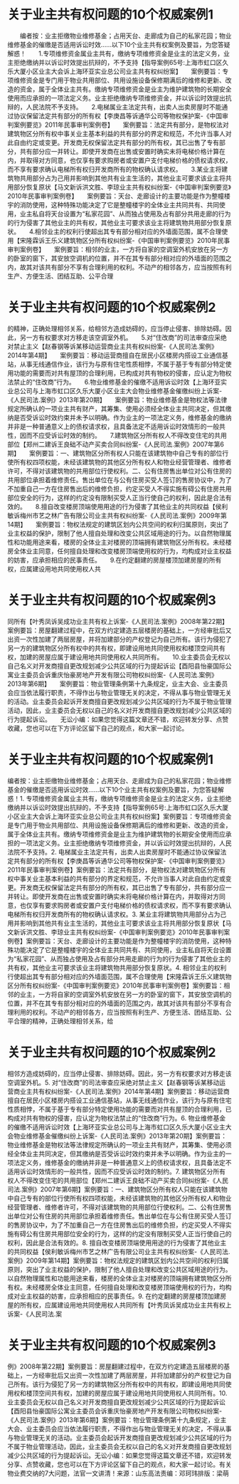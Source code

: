 # 关于业主共有权问题的10个权威案例1

　　编者按：业主拒缴物业维修基金；占用天台、走廊成为自己的私家花园；物业维修基金的催缴是否适用诉讼时效……以下10个业主共有权案例及要旨，为您答疑解惑！　　1.专项维修资金属业主共有，缴纳专项维修资金是业主的法定义务，业主拒绝缴纳并以诉讼时效提出抗辩的，不予支持【指导案例65号:上海市虹口区久乐大厦小区业主大会诉上海环亚实业总公司业主共有权纠纷案】　　案例要旨：专项维修资金是专门用于物业共用部位、共用设施设备保修期满后的维修和更新、改造的资金，属于全体业主共有。缴纳专项维修资金是业主为维护建筑物的长期安全使用而应承担的一项法定义务。业主拒绝缴纳专项维修资金，并以诉讼时效提出抗辩的，人民法院不予支持。　　2.电梯属业主法定共有，出卖人出卖房屋时不能通过协议保留法定共有部分的所有权【李庚昌等诉通华公司等物权保护案-《中国审判案例要览》2011年民事审判案例卷】　　案例要旨：法定共有部分，是物权法对建筑物区分所有权中事关业主基本利益的共有部分的界定和规范，不允许当事人对此自由约定或变更。开发商无权保留法定共有部分的所有权，其已出售了专有部分，共有部分应一并转让。即使开发商在出售或安置时确实未将电梯价格计算在内，并取得对方同意，也仅享有要求购房者或安置户支付电梯价格的债权请求权，而不享有要求确认电梯所有权归开发商所有的物权确认请求权。　　3.某业主将建筑物共用部分占为己用并影响到其他共有业主生活的，其他业主可要求该业主将共用部分恢复原状【马文新诉洪文胜、李琼业主共有权纠纷案-《中国审判案例要览》2010年民事审判案例卷】　　案例要旨：天台、走廊设计的主要功能是作为整幢楼宇的消防使用，这种特殊功能决定了它是整幢楼宇的全体业主共同共有、共同使用，业主私自将天台设置为“私家花园”、从而独占使用及占有部分共用走廊的行为的行为侵害了其他业主的共有权，其他业主可要求该业主将建筑物共用部分恢复原状。　　4.相邻业主的权利行使超出其专有部分相对应的外墙面范围，属不合理使用【宋隆霖诉王乐义建筑物区分所有权纠纷案-《中国审判案例要览》2010年民事审判案例卷】　　案例要旨：相邻的业主，一方将自家的空调室外机安放在另一方的卧室的窗下，其安放空调机的位置，并不在其专有部分相对应的外墙面的范围之内，故其对该共有部分不享有合理利用的权利。不动产的相邻各方，应当按照有利生产、方便生活、团结互助、公平合理

# 关于业主共有权问题的10个权威案例2

的精神，正确处理相邻关系，给相邻方造成妨碍的，应当停止侵害、排除妨碍。因此，另一方有权要求对方移走该空调室外机。　　5.对“住改商”的司法审查应采绝对禁止主义【赵春钢等诉某移动运营商业主共有权纠纷案-《人民司法.案例》2014年第4期】　　案例要旨：移动运营商擅自在居民小区楼房内搭设工业通信基站，从事无线通信作业，该行为与原有住宅性质相悖，不属于基于专有部分特定使用功能的需要而对共有屋顶的合理利用，已构成对共有物权的侵害，应认定为物权法禁止的“住改商”行为。　　6.物业维修基金的催缴不适用诉讼时效【上海环亚实业总公司与上海市虹口区久乐大厦小区业主大会物业维修基金催缴纠纷上诉案-《人民司法.案例》2013年第20期】　　案例要旨：物业维修基金是物权法等法律规定所确认的一项业主共有财产，其筹集、使用必须经全体业主共同决定，但其缴纳是否受诉讼时效约束并未予以明确。作为业主的一项法定义务，维修基金的缴纳并非是一种普通意义上的债权请求权，且具备法定不适用诉讼时效情形的一般共性，因而不应受诉讼时效的制约。　　7.建筑物区分所有权人不得改变住宅的共用部位【郑州二建诉王良础不动产买卖合同纠纷案-《人民司法.案例》2007年第6期】　　案例要旨：一、建筑物区分所有权人只能在该建筑物中自己专有的部位行使所有权四项权能，未经该建筑物的其他区分所有权人和物业经营管理者、维修者许可，不得对该建筑物的共用部位行使权利。二、公有住房售出单位对公有住房的共用部位承担着维修责任。售出单位在与公有住房买受人签订的售房协议中，为了不加重自己一方在住房售出后的维修负担，约定买受人不得实施有碍公有住房共用部位安全的行为，这样的约定没有限制买受人正当行使自己的权利，因此是合法有效的。　　8.擅自改变楼房顶端使用用途的行为侵害了其他业主的共同权益【侯利敏诉梅州市艺之林广告有限公司业主共有权纠纷案-《人民司法.案例》2009年第14期】　　案例要旨：物权法规定的建筑区划内公共空间的权利归属原则，突出了业主权益的保护，限制了他人擅自处理和改变公共区域用途的行为。以自然物理属性和功能用途来看，楼房的全体业主对楼房的顶端拥有建筑物区分所有权。未经楼房全体业主同意，任何擅自处理和改变楼房顶端使用权的行为，均构成对业主权益的妨害，应承担相应的民事责任。　　9.在约定翻建的房屋楼顶加建房屋的所有权，应属建设用地共同使用权人共

# 关于业主共有权问题的10个权威案例3

同所有【叶秀凤诉吴成功业主共有权上诉案-《人民司法.案例》2008年第22期】　　案例要旨：房屋翻建过程中，在双方约定建造五层楼房的基础上，一方经审批后又出资一次性加建了两层房屋，并将加建部分的产权登记为自己所有。该行为侵犯了另一方的建筑物区分所有权中的共有权，即建设用地共同使用权和楼顶空间共有权，加建的房屋应属于建设用地共同使用权人共同所有。　　10.业主委员会无权以自己名义对开发商擅自更改规划减少公共区域的行为提起诉讼【酉阳县怡豪国际公寓业主委员会诉重庆怡豪房地产开发有限公司物权纠纷案-《人民司法.案例》2013年第6期】　　案例要旨：物业管理条例第十九条规定，业主大会、业主委员会应当依法履行职责，不得作出与物业管理无关的决定，不得从事与物业管理无关的活动。业主委员会起诉开发商擅自更改规划减少公共区域的行为不属于物业管理活动，因此，业主委员会无权以自己的名义对开发商擅自更改规划减少公共区域的行为提起诉讼。　　无讼小编：如果您觉得这篇文章还不错，欢迎转发分享、点赞收藏，您也可以在下方评论区留下自己的观点，和大家一起讨论。

# 关于业主共有权问题的10个权威案例1

编者按：业主拒缴物业维修基金；占用天台、走廊成为自己的私家花园；物业维修基金的催缴是否适用诉讼时效……以下10个业主共有权案例及要旨，为您答疑解惑！1. 专项维修资金属业主共有，缴纳专项维修资金是业主的法定义务，业主拒绝缴纳并以诉讼时效提出抗辩的，不予支持【指导案例65号:上海市虹口区久乐大厦小区业主大会诉上海环亚实业总公司业主共有权纠纷案】案例要旨：专项维修资金是专门用于物业共用部位、共用设施设备保修期满后的维修和更新、改造的资金，属于全体业主共有。缴纳专项维修资金是业主为维护建筑物的长期安全使用而应承担的一项法定义务。业主拒绝缴纳专项维修资金，并以诉讼时效提出抗辩的，人民法院不予支持。2. 电梯属业主法定共有，出卖人出卖房屋时不能通过协议保留法定共有部分的所有权【李庚昌等诉通华公司等物权保护案-《中国审判案例要览》2011年民事审判案例卷】案例要旨：法定共有部分，是物权法对建筑物区分所有权中事关业主基本利益的共有部分的界定和规范，不允许当事人对此自由约定或变更。开发商无权保留法定共有部分的所有权，其已出售了专有部分，共有部分应一并转让。即使开发商在出售或安置时确实未将电梯价格计算在内，并取得对方同意，也仅享有要求购房者或安置户支付电梯价格的债权请求权，而不享有要求确认电梯所有权归开发商所有的物权确认请求权。3. 某业主将建筑物共用部分占为己用并影响到其他共有业主生活的，其他业主可要求该业主将共用部分恢复原状【马文新诉洪文胜、李琼业主共有权纠纷案-《中国审判案例要览》2010年民事审判案例卷】案例要旨：天台、走廊设计的主要功能是作为整幢楼宇的消防使用，这种特殊功能决定了它是整幢楼宇的全体业主共同共有、共同使用，业主私自将天台设置为“私家花园”、从而独占使用及占有部分共用走廊的行为的行为侵害了其他业主的共有权，其他业主可要求该业主将建筑物共用部分恢复原状。4. 相邻业主的权利行使超出其专有部分相对应的外墙面范围，属不合理使用【宋隆霖诉王乐义建筑物区分所有权纠纷案-《中国审判案例要览》2010年民事审判案例卷】案例要旨：相邻的业主，一方将自家的空调室外机安放在另一方的卧室的窗下，其安放空调机的位置，并不在其专有部分相对应的外墙面的范围之内，故其对该共有部分不享有合理利用的权利。不动产的相邻各方，应当按照有利生产、方便生活、团结互助、公平合理的精神，正确处理相邻关系，给

# 关于业主共有权问题的10个权威案例2

相邻方造成妨碍的，应当停止侵害、排除妨碍。因此，另一方有权要求对方移走该空调室外机。5. 对“住改商”的司法审查应采绝对禁止主义【赵春钢等诉某移动运营商业主共有权纠纷案-《人民司法.案例》2014年第4期】案例要旨：移动运营商擅自在居民小区楼房内搭设工业通信基站，从事无线通信作业，该行为与原有住宅性质相悖，不属于基于专有部分特定使用功能的需要而对共有屋顶的合理利用，已构成对共有物权的侵害，应认定为物权法禁止的“住改商”行为。6. 物业维修基金的催缴不适用诉讼时效【上海环亚实业总公司与上海市虹口区久乐大厦小区业主大会物业维修基金催缴纠纷上诉案-《人民司法.案例》2013年第20期】案例要旨：物业维修基金是物权法等法律规定所确认的一项业主共有财产，其筹集、使用必须经全体业主共同决定，但其缴纳是否受诉讼时效约束并未予以明确。作为业主的一项法定义务，维修基金的缴纳并非是一种普通意义上的债权请求权，且具备法定不适用诉讼时效情形的一般共性，因而不应受诉讼时效的制约。7. 建筑物区分所有权人不得改变住宅的共用部位【郑州二建诉王良础不动产买卖合同纠纷案-《人民司法.案例》2007年第6期】案例要旨：一、建筑物区分所有权人只能在该建筑物中自己专有的部位行使所有权四项权能，未经该建筑物的其他区分所有权人和物业经营管理者、维修者许可，不得对该建筑物的共用部位行使权利。二、公有住房售出单位对公有住房的共用部位承担着维修责任。售出单位在与公有住房买受人签订的售房协议中，为了不加重自己一方在住房售出后的维修负担，约定买受人不得实施有碍公有住房共用部位安全的行为，这样的约定没有限制买受人正当行使自己的权利，因此是合法有效的。8. 擅自改变楼房顶端使用用途的行为侵害了其他业主的共同权益【侯利敏诉梅州市艺之林广告有限公司业主共有权纠纷案-《人民司法.案例》2009年第14期】案例要旨：物权法规定的建筑区划内公共空间的权利归属原则，突出了业主权益的保护，限制了他人擅自处理和改变公共区域用途的行为。以自然物理属性和功能用途来看，楼房的全体业主对楼房的顶端拥有建筑物区分所有权。未经楼房全体业主同意，任何擅自处理和改变楼房顶端使用权的行为，均构成对业主权益的妨害，应承担相应的民事责任。9. 在约定翻建的房屋楼顶加建房屋的所有权，应属建设用地共同使用权人共同所有【叶秀凤诉吴成功业主共有权上诉案-《人民司法.案

# 关于业主共有权问题的10个权威案例3

例》2008年第22期】案例要旨：房屋翻建过程中，在双方约定建造五层楼房的基础上，一方经审批后又出资一次性加建了两层房屋，并将加建部分的产权登记为自己所有。该行为侵犯了另一方的建筑物区分所有权中的共有权，即建设用地共同使用权和楼顶空间共有权，加建的房屋应属于建设用地共同使用权人共同所有。10. 业主委员会无权以自己名义对开发商擅自更改规划减少公共区域的行为提起诉讼【酉阳县怡豪国际公寓业主委员会诉重庆怡豪房地产开发有限公司物权纠纷案-《人民司法.案例》2013年第6期】案例要旨：物业管理条例第十九条规定，业主大会、业主委员会应当依法履行职责，不得作出与物业管理无关的决定，不得从事与物业管理无关的活动。业主委员会起诉开发商擅自更改规划减少公共区域的行为不属于物业管理活动，因此，业主委员会无权以自己的名义对开发商擅自更改规划减少公共区域的行为提起诉讼。无讼小编：如果您觉得这篇文章还不错，欢迎转发分享、点赞收藏，您也可以在下方评论区留下自己的观点，和大家一起讨论。有关物业费交纳的7大问题，法官一文讲清！来源：山东高法责编：邓珂玮排版：梁萌


